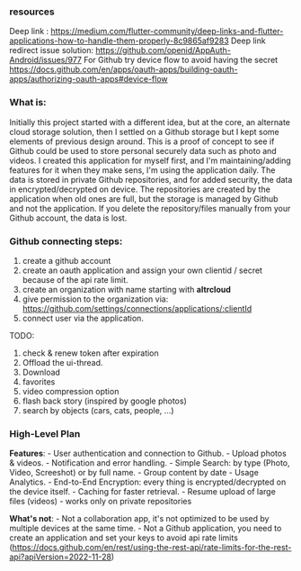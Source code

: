 ### resources
Deep link : https://medium.com/flutter-community/deep-links-and-flutter-applications-how-to-handle-them-properly-8c9865af9283
Deep link redirect issue solution: https://github.com/openid/AppAuth-Android/issues/977
For Github try device flow to avoid having the secret https://docs.github.com/en/apps/oauth-apps/building-oauth-apps/authorizing-oauth-apps#device-flow

### What is:
Initially this project started with a different idea, but at the core, an alternate cloud storage solution, then I settled on a Github storage but I kept some elements of previous design around.
This is a proof of concept to see if Github could be used to store personal securely data such as photo and videos.
I created this application for myself first, and I'm maintaining/adding features for it when they make sens, I'm using the application daily.
The data is stored in private Github repositories, and for added security, the data in encrypted/decrypted on device.
The repositories are created by the application when old ones are full, but the storage is managed by Github and not the application.
If you delete the repository/files manually from your Github account, the data is lost.

### Github connecting steps:
1. create a github account
2. create an oauth application and assign your own clientid / secret because of the api rate limit.
3. create an organization with name starting with **altrcloud**
4. give permission to the organization via: https://github.com/settings/connections/applications/:clientId
5. connect user via the application.

TODO: 
1. check & renew token after expiration
2. Offload the ui-thread.
3. Download
4. favorites
5. video compression option
6. flash back story (inspired by google photos)
7. search by objects (cars, cats, people, ...)

### High-Level Plan

**Features**:
    - User authentication and connection to Github.
    - Upload photos & videos.
    - Notification and error handling.
    - Simple Search: by type (Photo, Video, Screeshot) or by full name.
    - Group content by date
    - Usage Analytics.
    - End-to-End Encryption: every thing is encrypted/decrypted on the device itself.
    - Caching for faster retrieval.
    - Resume upload of large files (videos)
    - works only on private repositories

**What's not**:
    - Not a collaboration app, it's not optimized to be used by multiple devices at the same time.
    - Not a Github application, you need to create an application and set your keys to avoid api rate limits (https://docs.github.com/en/rest/using-the-rest-api/rate-limits-for-the-rest-api?apiVersion=2022-11-28)
